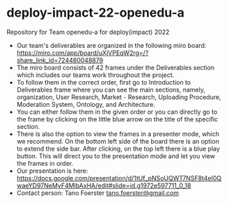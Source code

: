# deploy-impact-22-openedu-a
Repository for Team openedu-a for deploy(impact) 2022
- Our team's deliverables are organized in the following miro board: https://miro.com/app/board/uXjVPEqW2rg=/?share_link_id=724480048879
- The miro board consists of 42 frames under the Deliverables section which includes our teams work throughout the project. 
- To follow them in the correct order, first go to Introduction to Deliverables frame where you can see the main sections, namely, organization, User Research, Market - Research, Uploading Procedure, Moderation System, Ontology, and Architecture. 
- You can either follow them in the given order or you can directly go to the frame by clicking on the little blue arrow on the title of the specific section. 
- There is also the option to view the frames in a presenter mode, which we recommend. On the bottom left side of the board there is an option to extend the side bar. After clicking, on the top left there is a blue play button. This will direct you to the presentation mode and let you view the frames in order. 
- Our presentation is here: https://docs.google.com/presentation/d/1tUf_pNSoUQWT7NSF8t4eI0QwaeYD97NeMyF4MlbAxHA/edit#slide=id.g1972e597711_0_18
- Contact person: Tano Foerster tano.foerster@gmail.com
